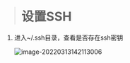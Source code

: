 > # 设置SSH

1. 进入~/.ssh目录，查看是否存在ssh密钥

   

   ![image-20220313142113006](C:\Users\10506\AppData\Roaming\Typora\typora-user-images\image-20220313142113006.png)

